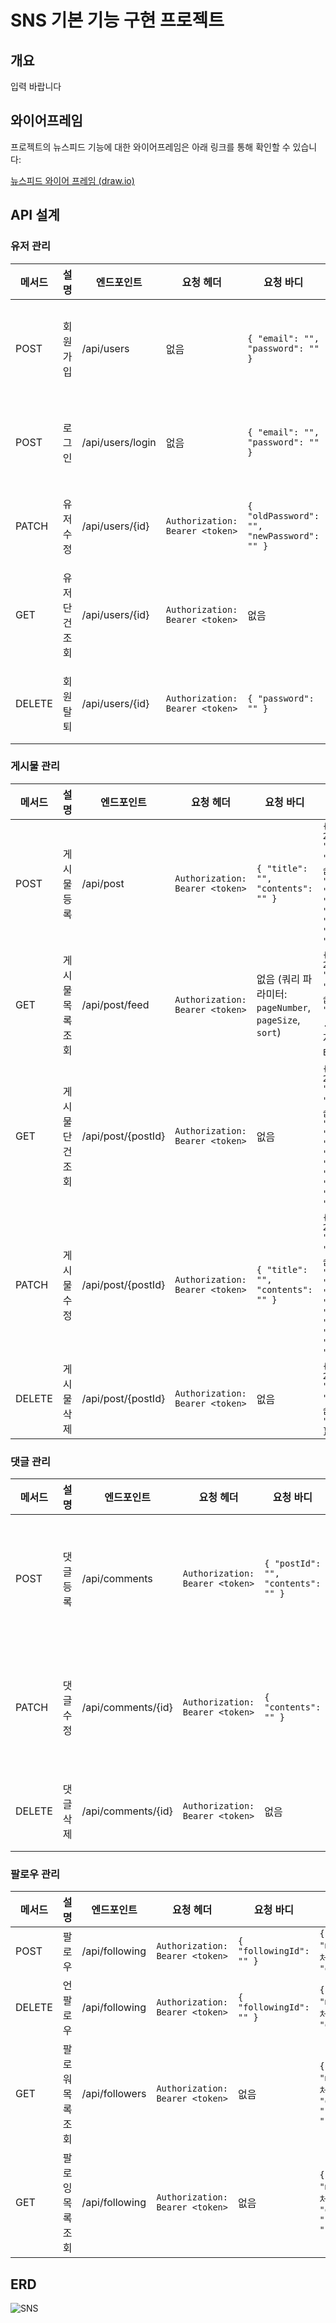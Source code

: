 # SNS 기본 기능 구현 프로젝트

## 개요

입력 바랍니다 

## 와이어프레임

프로젝트의 뉴스피드 기능에 대한 와이어프레임은 아래 링크를 통해 확인할 수 있습니다:

[뉴스피드 와이어 프레임 (draw.io)](https://drive.google.com/file/d/1FhLqA07bWjnv6lhmOAaUphb6l33Kne6L/view?usp=sharing)

## API 설계

### 유저 관리

| 메서드 | 설명             | 엔드포인트           | 요청 헤더                             | 요청 바디                                    | 응답 예시                                |
|--------|------------------|----------------------|----------------------------------------|----------------------------------------------|-----------------------------------------|
| POST   | 회원가입         | /api/users           | 없음                                   | `{ "email": "", "password": "" }`            | `{ "code": 200, "message": "정상 처리되었습니다.", "data": { "email": "", "createdAt": "" } }` |
| POST   | 로그인           | /api/users/login     | 없음                                   | `{ "email": "", "password": "" }`            | `{ "code": 200, "message": "정상 처리되었습니다.", "data": { "token": "" } }`                 |
| PATCH  | 유저 수정        | /api/users/{id}      | `Authorization: Bearer <token>`        | `{ "oldPassword": "", "newPassword": "" }`   | `{ "code": 200, "message": "정상 처리되었습니다.", "data": null }`                           |
| GET    | 유저 단건 조회   | /api/users/{id}      | `Authorization: Bearer <token>`        | 없음                                         | `{ "code": 200, "message": "정상 처리되었습니다.", "data": { "email": "", "createdAt": "" } }`|
| DELETE | 회원 탈퇴        | /api/users/{id}      | `Authorization: Bearer <token>`        | `{ "password": "" }`                         | `{ "code": 200, "message": "정상 처리되었습니다.", "data": null }`                           |

### 게시물 관리

| 메서드 | 설명             | 엔드포인트           | 요청 헤더                             | 요청 바디                                    | 응답 예시                                |
|--------|------------------|----------------------|----------------------------------------|--------------------------------------------------------|-----------------------------------------|
| POST   | 게시물 등록       | /api/post            | `Authorization: Bearer <token>`        | `{ "title": "", "contents": "" }`                       | `{ "code": 200, "message": "정상 처리되었습니다.", "data": { "title": "", "contents": "", "email": "", "createdAt": "" } }` |
| GET    | 게시물 목록 조회   | /api/post/feed       | `Authorization: Bearer <token>`        | 없음 (쿼리 파라미터: `pageNumber`, `pageSize`, `sort`)   | `{ "code": 200, "message": "정상 처리되었습니다.", "data": { ... } }` (페이지네이션 데이터 포함) |
| GET    | 게시물 단건 조회   | /api/post/{postId}   | `Authorization: Bearer <token>`        | 없음                                                    | `{ "code": 200, "message": "정상 처리되었습니다.", "data": { "title": "", "contents": "", "email": "", "createdAt": "", "updatedAt": "" } }` |
| PATCH  | 게시물 수정       | /api/post/{postId}   | `Authorization: Bearer <token>`        | `{ "title": "", "contents": "" }`                       | `{ "code": 200, "message": "정상 처리되었습니다.", "data": { "title": "", "contents": "", "email": "", "createdAt": "", "updatedAt": "" } }` |
| DELETE | 게시물 삭제       | /api/post/{postId}   | `Authorization: Bearer <token>`        | 없음                                                    | `{ "code": 200, "message": "정상 처리되었습니다.", "data": null }` |

### 댓글 관리

| 메서드 | 설명             | 엔드포인트           | 요청 헤더                             | 요청 바디                                    | 응답 예시                                |
|--------|------------------|----------------------|----------------------------------------|----------------------------------------------|-----------------------------------------|
| POST   | 댓글 등록         | /api/comments        | `Authorization: Bearer <token>`        | `{ "postId": "", "contents": "" }`           | `{ "code": 200, "message": "정상 처리되었습니다.", "data": { "postId": "", "email": "", "contents": "" } }` |
| PATCH  | 댓글 수정         | /api/comments/{id}   | `Authorization: Bearer <token>`        | `{ "contents": "" }`                         | `{ "code": 200, "message": "정상 처리되었습니다.", "data": { "postId": "", "email": "", "contents": "" } }` |
| DELETE | 댓글 삭제         | /api/comments/{id}   | `Authorization: Bearer <token>`        | 없음                                         | `{ "code": 200, "message": "정상 처리되었습니다.", "data": null }` |

### 팔로우 관리

| 메서드 | 설명             | 엔드포인트           | 요청 헤더                             | 요청 바디                                    | 응답 예시                                |
|--------|------------------|----------------------|----------------------------------------|----------------------------------------------|-----------------------------------------|
| POST   | 팔로우            | /api/following       | `Authorization: Bearer <token>`        | `{ "followingId": "" }`                      | `{ "code": 200, "message": "정상 처리되었습니다.", "data": null }`                           |
| DELETE | 언팔로우          | /api/following       | `Authorization: Bearer <token>`        | `{ "followingId": "" }`                      | `{ "code": 200, "message": "정상 처리되었습니다.", "data": null }`                           |
| GET    | 팔로워 목록 조회   | /api/followers       | `Authorization: Bearer <token>`        | 없음                                         | `{ "code": 200, "message": "정상 처리되었습니다.", "data": [ { "followerEmail": "" } ] }`   |
| GET    | 팔로잉 목록 조회   | /api/following       | `Authorization: Bearer <token>`        | 없음                                         | `{ "code": 200, "message": "정상 처리되었습니다.", "data": [ { "followingEmail": "" } ] }`  |

## ERD

![SNS](https://github.com/user-attachments/assets/e042c37f-be64-43ef-89fd-922fa33872cb)

